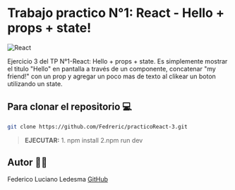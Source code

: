 # Trabajo practico N°1: React - Hello + props + state!

![React](https://blog.wildix.com/wp-content/uploads/2020/06/react-logo.jpg)

Ejercicio 3 del TP N°1-React: Hello + props + state.
Es simplemente mostrar el titulo "Hello" en pantalla a través de un componente, concatenar "my friend!" con un prop y agregar un poco mas de texto al clikear un boton utilizando un state.


## Para clonar el repositorio 💻

```bash
git clone https://github.com/Fedreric/practicoReact-3.git
```
>**EJECUTAR:** 1. npm install 2.npm run dev 

## Autor 👨‍💻
 Federico Luciano Ledesma [GitHub](https://github.com/Fedreric)
